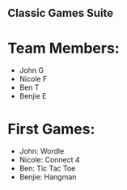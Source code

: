## Classic Games Suite

# Team Members:
  * John G
  * Nicole F
  * Ben T
  * Benjie E

# First Games:
   - John: Wordle
   - Nicole: Connect 4
   - Ben: Tic Tac Toe
   - Benjie: Hangman